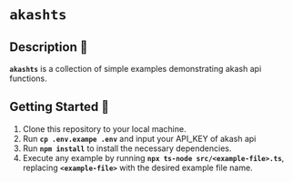 # **`akashts`**

## **Description 🚀**

**`akashts`** is a collection of simple examples demonstrating akash api functions.

## **Getting Started 🏁**

1. Clone this repository to your local machine.
2. Run **`cp .env.exampe .env`** and input your API_KEY of akash api
3. Run **`npm install`** to install the necessary dependencies.
4. Execute any example by running **`npx ts-node src/<example-file>.ts`**, replacing **`<example-file>`** with the desired example file name.
